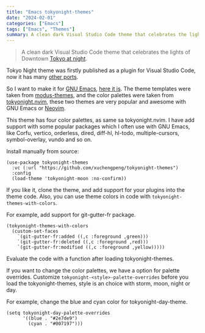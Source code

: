 ```yaml
---
title: "Emacs tokyonight-themes"
date: "2024-02-01"
categories: ["Emacs"]
tags: ["Emacs", "Themes"]
summary: A clean dark Visual Studio Code theme that celebrates the lights of Downtown Tokyo at night.
---
```


> A clean dark Visual Studio Code theme that celebrates the lights of Downtown [Tokyo at night](https://www.google.com/search?q=tokyo+night&newwindow=1&sxsrf=ACYBGNRiOGCstG_Xohb8CgG5UGwBRpMIQg:1571032079139&source=lnms&tbm=isch&sa=X&ved=0ahUKEwiayIfIhpvlAhUGmuAKHbfRDaIQ_AUIEigB&biw=1280&bih=666&dpr=2).

Tokyo Night theme was firstly published as a plugin for Visual Studio Code, now it has many [other ports](https://github.com/enkia/tokyo-night-vscode-theme#other-ports).

So I want to make it for [GNU Emacs](https://www.gnu.org/software/emacs/), [here it is](https://github.com/xuchengpeng/tokyonight-themes). The theme templates were taken from [modus-themes](https://github.com/protesilaos/modus-themes), and the color palettes were taken from [tokyonight.nvim](https://github.com/folke/tokyonight.nvim), these two themes are very popular and awesome with GNU Emacs or [Neovim](https://github.com/neovim/neovim).

This theme has four color palettes, as same sa tokyonight.nvim. I have add support with some popular packages which I often use with GNU Emacs, like Corfu, vertico, orderless, dired, diff-hl, hl-todo, multiple-cursors, symbol-overlay, vundo and so on.

Install manually from source:

```emacs-lisp
(use-package tokyonight-themes
  :vc (:url "https://github.com/xuchengpeng/tokyonight-themes")
  :config
  (load-theme 'tokyonight-moon :no-confirm))
```

If you like it, clone the theme, and add support for your plugins into the theme code. Also, you can use theme colors in code with `tokyonight-themes-with-colors`.

For example, add support for git-gutter-fr package.

```emacs-lisp
(tokyonight-themes-with-colors
  (custom-set-faces
    `(git-gutter-fr:added ((,c :foreground ,green)))
    `(git-gutter-fr:deleted ((,c :foreground ,red)))
    `(git-gutter-fr:modified ((,c :foreground ,yellow)))))
```

Evaluate the code with a function after loading tokyonight-themes.

If you want to change the color palettes, we have a option for palette overrides. Customize `tokyonight-<style>-palette-overrides` before you load the tokyonight-themes, style is an choice with storm, moon, night or day.

For example, change the blue and cyan color for tokyonight-day-theme.

```emacs-lisp
(setq tokyonight-day-palette-overrides
      '((blue . "#2e7de9")
        (cyan . "#007197")))
```
